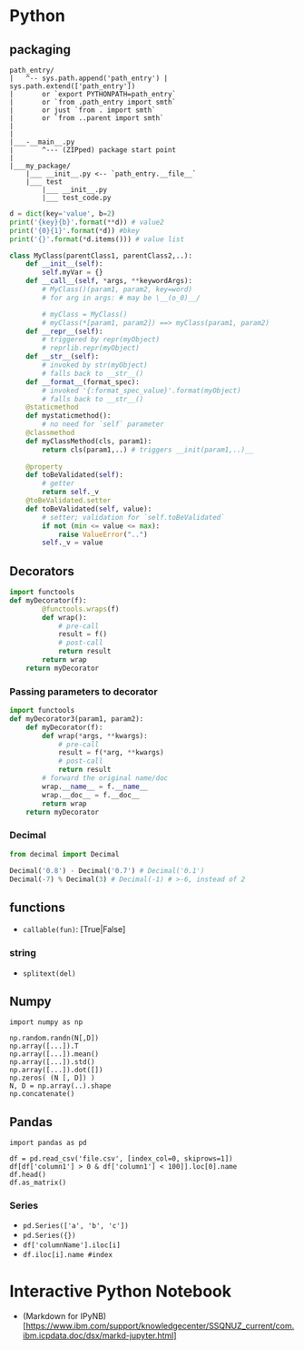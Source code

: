 # Python

## packaging

```text
path_entry/ 
|   ^-- sys.path.append('path_entry') | sys.path.extend(['path_entry'])
|       or `export PYTHONPATH=path_entry`
|       or `from .path_entry import smth`
|       or just `from . import smth`
|       or `from ..parent import smth`
|
|
|___-__main__.py
|       ^--- (ZIPped) package start point
|
|___my_package/
    |___ __init__.py <-- `path_entry.__file__`
    |___ test
        |___ __init__.py
        |___ test_code.py
```


```python
d = dict(key='value', b=2)
print('{key}{b}'.format(**d)) # value2
print('{0}{1}'.format(*d)) #bkey
print('{}'.format(*d.items())) # value list
```

```python
class MyClass(parentClass1, parentClass2,..):
    def __init__(self):
        self.myVar = {}
    def __call__(self, *args, **keywordArgs):
        # MyClass()(param1, param2, key=word)
        # for arg in args: # may be \__(o_0)__/

        # myClass = MyClass()
        # myClass(*[param1, param2]) ==> myClass(param1, param2)
    def __repr__(self):
        # triggered by repr(myObject)
        # reprlib.repr(myObject)
    def __str__(self):
        # invoked by str(myObject)
        # falls back to __str__()
    def __format__(format_spec):
        # invoked '{:format_spec_value}'.format(myObject)
        # falls back to __str__()
    @staticmethod
    def mystaticmethod():
        # no need for `self` parameter
    @classmethod
    def myClassMethod(cls, param1):
        return cls(param1,..) # triggers __init(param1,..)__
        
    @property
    def toBeValidated(self):
        # getter
        return self._v
    @toBeValidated.setter
    def toBeValidated(self, value):
        # setter; validation for `self.toBeValidated`
        if not (min <= value <= max):
            raise ValueError("..")
        self._v = value

```
## Decorators
```python
import functools
def myDecorator(f):
        @functools.wraps(f)
        def wrap():
            # pre-call
            result = f()
            # post-call
            return result
        return wrap
    return myDecorator
```

### Passing parameters to decorator

```python
import functools
def myDecorator3(param1, param2):
    def myDecorator(f):
        def wrap(*args, **kwargs):
            # pre-call
            result = f(*arg, **kwargs)
            # post-call
            return result
        # forward the original name/doc
        wrap.__name__ = f.__name__
        wrap.__doc__ = f.__doc__
        return wrap
    return myDecorator
```

### Decimal

```python
from decimal import Decimal

Decimal('0.8') - Decimal('0.7') # Decimal('0.1')
Decimal(-7) % Decimal(3) # Decimal(-1) # >-6, instead of 2
```

### 

## functions

+ `callable(fun)`: [True|False]

### string
+ `splitext(del)`


## Numpy
```
import numpy as np

np.random.randn(N[,D])
np.array([...]).T 
np.array([...]).mean()
np.array([...]).std()
np.array([...]).dot([])
np.zeros( (N [, D]) )
N, D = np.array(..).shape
np.concatenate()
```

## Pandas
```
import pandas as pd

df = pd.read_csv('file.csv', [index_col=0, skiprows=1])
df[df['column1'] > 0 & df['column1'] < 100]].loc[0].name
df.head()
df.as_matrix()
```

###  Series

+ `pd.Series(['a', 'b', 'c'])`
+ `pd.Series({})`
+ `df['columnName'].iloc[i]`
+ `df.iloc[i].name #index`


# Interactive Python Notebook
+ (Markdown for IPyNB)[https://www.ibm.com/support/knowledgecenter/SSQNUZ_current/com.ibm.icpdata.doc/dsx/markd-jupyter.html]
